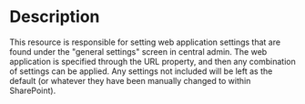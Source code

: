 # Description

This resource is responsible for setting web application settings that are
found under the "general settings" screen in central admin. The web
application is specified through the URL property, and then any combination of
settings can be applied. Any settings not included will be left as the default
(or whatever they have been manually changed to within SharePoint).
